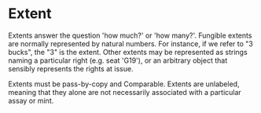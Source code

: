 # Extent

Extents answer the question 'how much?' or 'how many?'. Fungible
extents are normally represented by natural numbers. For instance, if
we refer to "3 bucks", the "3" is the extent. Other extents may be
represented as strings naming a particular right (e.g. seat 'G19'), or
an arbitrary object that sensibly represents the rights at issue.

Extents must be pass-by-copy and Comparable. Extents are unlabeled,
meaning that they alone are not necessarily associated with a
particular assay or mint.
